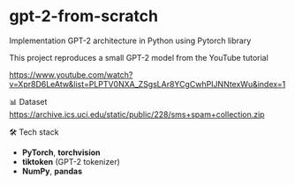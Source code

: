 # gpt-2-from-scratch
Implementation GPT-2 architecture in Python using Pytorch library

This project reproduces a small GPT-2 model from the YouTube tutorial

https://www.youtube.com/watch?v=Xpr8D6LeAtw&list=PLPTV0NXA_ZSgsLAr8YCgCwhPIJNNtexWu&index=1

📊 Dataset
https://archive.ics.uci.edu/static/public/228/sms+spam+collection.zip


🛠️ Tech stack
- **PyTorch**, **torchvision**
- **tiktoken** (GPT-2 tokenizer)
- **NumPy**, **pandas**